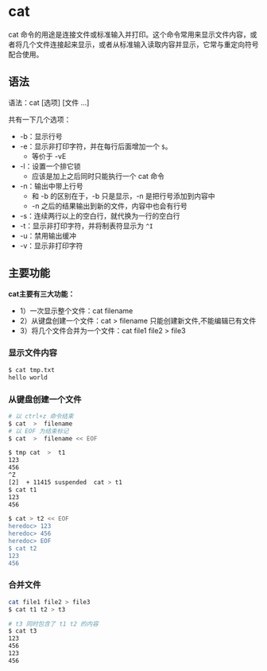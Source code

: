 # cat
cat 命令的用途是连接文件或标准输入并打印。这个命令常用来显示文件内容，或者将几个文件连接起来显示，或者从标准输入读取内容并显示，它常与重定向符号配合使用。



## 语法

语法：cat [选项] [文件 ...]

共有一下几个选项：

* -b：显示行号
* -e：显示非打印字符，并在每行后面增加一个 `$`。
  * 等价于 -vE
* -l：设置一个排它锁
  * 应该是加上之后同时只能执行一个 cat 命令
* -n：输出中带上行号
  * 和 -b 的区别在于，-b 只是显示，-n 是把行号添加到内容中
  * -n 之后的结果输出到新的文件，内容中也会有行号
* -s：连续两行以上的空白行，就代换为一行的空白行
* -t：显示非打印字符，并将制表符显示为 `^I`
* -u：禁用输出缓冲
* -v：显示非打印字符



## 主要功能

**cat主要有三大功能：**

* 1）一次显示整个文件：cat filename
* 2）从键盘创建一个文件：cat > filename 只能创建新文件,不能编辑已有文件
* 3）将几个文件合并为一个文件：cat file1 file2 > file3





### 显示文件内容

```bash
$ cat tmp.txt
hello world
```



### 从键盘创建一个文件

```bash
# 以 ctrl+z 命令结束
$ cat  >  filename
# 以 EOF 为结束标记
$ cat  >  filename << EOF
```



```bash
$ tmp cat  >  t1
123
456
^Z
[2]  + 11415 suspended  cat > t1
$ cat t1
123
456
```



```bash
$ cat > t2 << EOF
heredoc> 123
heredoc> 456
heredoc> EOF 
$ cat t2
123
456
```



### 合并文件

```bash
cat file1 file2 > file3
$ cat t1 t2 > t3

# t3 同时包含了 t1 t2 的内容
$ cat t3
123
456
123
456
```

